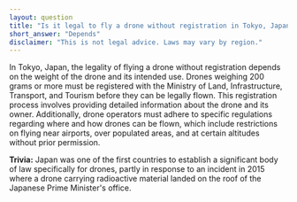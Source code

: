 ```yaml
---
layout: question
title: "Is it legal to fly a drone without registration in Tokyo, Japan?"
short_answer: "Depends"
disclaimer: "This is not legal advice. Laws may vary by region."
---
```


In Tokyo, Japan, the legality of flying a drone without registration depends on the weight of the drone and its intended use. Drones weighing 200 grams or more must be registered with the Ministry of Land, Infrastructure, Transport, and Tourism before they can be legally flown. This registration process involves providing detailed information about the drone and its owner. Additionally, drone operators must adhere to specific regulations regarding where and how drones can be flown, which include restrictions on flying near airports, over populated areas, and at certain altitudes without prior permission.

**Trivia:** Japan was one of the first countries to establish a significant body of law specifically for drones, partly in response to an incident in 2015 where a drone carrying radioactive material landed on the roof of the Japanese Prime Minister's office.
